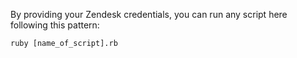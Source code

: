 By providing your Zendesk credentials, you can run any script here following this pattern:

```
ruby [name_of_script].rb
```
